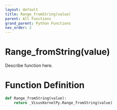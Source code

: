 ```yaml
---
layout: default
title: Range_fromString(value)
parent: All Functions
grand_parent: Python Functions
nav_order: 2
---
```


# Range_fromString(value)

Describe function here.

# Function Definition

```python
def Range_fromString(value):
    return _VisusKernelPy.Range_fromString(value)
```
